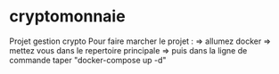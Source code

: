 # cryptomonnaie

Projet gestion crypto
Pour faire marcher le projet :
=> allumez docker
=> mettez vous dans le repertoire principale
=> puis dans la ligne de commande taper "docker-compose up -d"
